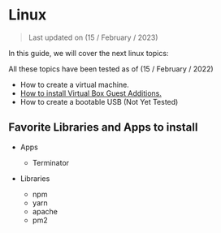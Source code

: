 # Linux

> Last updated on (15 / February / 2023)

In this guide, we will cover the next linux topics:

All these topics have been tested as of (15 / February / 2022)

- How to create a virtual machine.
- [How to install Virtual Box Guest Additions.](https://github.com/Brandeso/Brandeso/blob/main/linux/GuestAdditions.md)
- How to create a bootable USB (Not Yet Tested)

## Favorite Libraries and Apps to install

- Apps
  - Terminator

- Libraries
  - npm
  - yarn
  - apache
  - pm2
